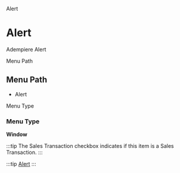 
Alert
# Alert


Adempiere Alert

Menu Path
## Menu Path



- Alert

Menu Type
### Menu Type

**Window**

:::tip
The Sales Transaction checkbox indicates if this item is a Sales Transaction.
:::

:::tip
[Alert](functional-guide/window/window-alert.md)
:::